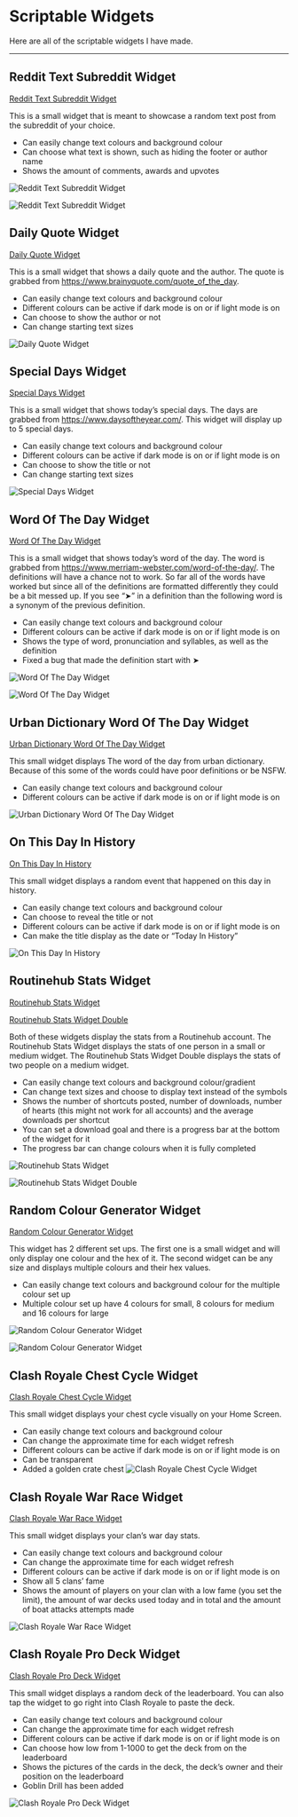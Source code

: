 # Scriptable Widgets

Here are all of the scriptable widgets I have made.

***

## Reddit Text Subreddit Widget

[Reddit Text Subreddit Widget](Reddit-Text-Subreddit-Widget.js)

This is a small widget that is meant to showcase a random text post from the subreddit of your choice.

* Can easily change text colours and background colour
* Can choose what text is shown, such as hiding the footer or author name
* Shows the amount of comments, awards and upvotes

![Reddit Text Subreddit Widget](Images/36A3BC3B-6D42-46DA-ACF6-D77036307FDF.jpeg)

![Reddit Text Subreddit Widget](Images/3C822DAC-8B4A-45BF-8DE1-CD4E94151534.jpeg)

## Daily Quote Widget

[Daily Quote Widget](Daily-Quote-Widget.js)

This is a small widget that shows a daily quote and the author. The quote is grabbed from https://www.brainyquote.com/quote_of_the_day.

* Can easily change text colours and background colour
* Different colours can be active if dark mode is on or if light mode is on
* Can choose to show the author or not
* Can change starting text sizes

![Daily Quote Widget](Images/56EE7F4E-EF41-404F-9044-C3B7BF6C7C1A.jpeg)

## Special Days Widget

[Special Days Widget](Special-Days-Widget.js)

This is a small widget that shows today’s special days. The days are grabbed from https://www.daysoftheyear.com/. This widget will display up to 5 special days.

* Can easily change text colours and background colour
* Different colours can be active if dark mode is on or if light mode is on
* Can choose to show the title or not
* Can change starting text sizes

![Special Days Widget](Images/FE7AC454-A824-49C3-85EA-801AC26CB022.jpeg)

## Word Of The Day Widget

[Word Of The Day Widget](Word-Of-The-Day-Widget.js)

This is a small widget that shows today’s word of the day. The word is grabbed from https://www.merriam-webster.com/word-of-the-day/. The definitions will have a chance not to work. So far all of the words have worked but since all of the definitions are formatted differently they could be a bit messed up. If you see “➤” in a definition than the following word is a synonym of the previous definition.

* Can easily change text colours and background colour
* Different colours can be active if dark mode is on or if light mode is on
* Shows the type of word, pronunciation and syllables, as well as the definition
* Fixed a bug that made the definition start with ➤

![Word Of The Day Widget](Images/3A0E59FF-D918-464D-86EC-00CF66892C22.jpeg)

![Word Of The Day Widget](Images/FA72E0BE-A81A-4A91-9D0F-DD04B064F6F1.jpeg)

## Urban Dictionary Word Of The Day Widget

[Urban Dictionary Word Of The Day Widget](Urban-Dictionary-Word-Of-The-Day-Widget.js)

This small widget displays The word of the day from urban dictionary. Because of this some of the words could have poor definitions or be NSFW.

* Can easily change text colours and background colour
* Different colours can be active if dark mode is on or if light mode is on

![Urban Dictionary Word Of The Day Widget](Images/A5FE3ED8-6D7D-4ED4-B237-2171FE473E00.jpeg)

## On This Day In History

[On This Day In History](On-This-Day-In-History.js)

This small widget displays a random event that happened on this day in history.

* Can easily change text colours and background colour
* Can choose to reveal the title or not
* Different colours can be active if dark mode is on or if light mode is on
* Can make the title display as the date or “Today In History”

![On This Day In History](Images/119A7D02-7870-4DA0-A943-BD89B465BD95.jpeg)

## Routinehub Stats Widget

[Routinehub Stats Widget](Routinehub-Stats-Widget.js)

[Routinehub Stats Widget Double](Routinehub-Stats-Widget-Double.js)

Both of these widgets display the stats from a Routinehub account. The Routinehub Stats Widget displays the stats of one person in a small or medium widget. The Routinehub Stats Widget Double  displays the stats of two people on a medium widget.

* Can easily change text colours and background colour/gradient
* Can change text sizes and choose to display text instead of the symbols
* Shows the number of shortcuts posted, number of downloads, number of hearts (this might not work for all accounts) and the average downloads per shortcut
* You can set a download goal and there is a progress bar at the bottom of the widget for it
* The progress bar can change colours when it is fully completed

![Routinehub Stats Widget](Images/696D4C54-FD7C-4189-8048-E9DCED431B7F.jpeg)

![Routinehub Stats Widget Double](Images/A0FD81D8-7894-45DA-8C21-5ED733D7BC86.jpeg)

## Random Colour Generator Widget

[Random Colour Generator Widget](Random-Colour-Generator-Widget.js)

This widget has 2 different set ups. The first one is a small widget and will only display one colour and the hex of it. The second widget can be any size and displays multiple colours and their hex values.

* Can easily change text colours and background colour for the multiple colour set up
* Multiple colour set up have 4 colours for small, 8 colours for medium and 16 colours for large

![Random Colour Generator Widget](Images/DA69B4A1-26C2-4D90-9E95-663A056B69B3.jpeg)

![Random Colour Generator Widget](Images/94CDB470-146F-4367-B61C-94A84201ABA4.jpeg)

## Clash Royale Chest Cycle Widget

[Clash Royale Chest Cycle Widget](Clash-Royale-Chest-Cycle-Widget.js)

This small widget displays your chest cycle visually on your Home Screen.

* Can easily change text colours and background colour
* Can change the approximate time for each widget refresh
* Different colours can be active if dark mode is on or if light mode is on
* Can be transparent
* Added a golden crate chest
![Clash Royale Chest Cycle Widget](Images/1FB3A95F-E692-4AB0-869D-6387257EFFC1.jpeg)

## Clash Royale War Race Widget

[Clash Royale War Race Widget](Clash-Royale-War-Race-Widget.js)

This small widget displays your clan’s war day stats.

* Can easily change text colours and background colour
* Can change the approximate time for each widget refresh
* Different colours can be active if dark mode is on or if light mode is on
* Show all 5 clans’ fame
* Shows the amount of players on your clan with a low fame (you set the limit), the amount of war decks used today and in total and the amount of boat attacks attempts made

![Clash Royale War Race Widget](Images/BD1A59F5-C363-4C62-A066-0DC151822EE3.jpeg)

## Clash Royale Pro Deck Widget

[Clash Royale Pro Deck  Widget](Clash-Royale-Pro-Deck-Widget.js)

This small widget displays a random deck of the leaderboard. You can also tap the widget to go right into Clash Royale to paste the deck. 

* Can easily change text colours and background colour
* Can change the approximate time for each widget refresh
* Different colours can be active if dark mode is on or if light mode is on
* Can choose how low from 1-1000 to get the deck from on the leaderboard
* Shows the pictures of the cards in the deck, the deck’s owner and their position on the leaderboard
* Goblin Drill has been added

![Clash Royale Pro Deck Widget](Images/9828BDB9-A74B-464A-B9CA-126883A3E6A0.jpeg)



